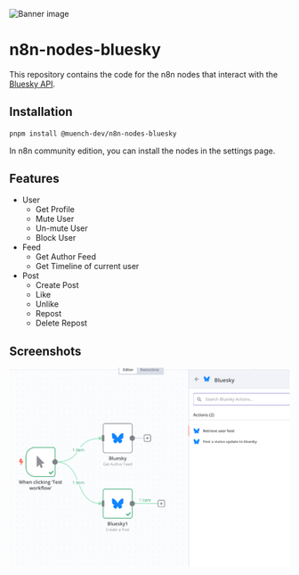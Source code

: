 ![Banner image](https://user-images.githubusercontent.com/10284570/173569848-c624317f-42b1-45a6-ab09-f0ea3c247648.png)

# n8n-nodes-bluesky

This repository contains the code for the n8n nodes that interact with the [Bluesky API](https://docs.bsky.app/docs/category/http-reference).

## Installation

```bash
pnpm install @muench-dev/n8n-nodes-bluesky
```

In n8n community edition, you can install the nodes in the settings page.

## Features

- User
	- Get Profile
  - Mute User
  - Un-mute User
  - Block User
- Feed
	- Get Author Feed
	- Get Timeline of current user
- Post
	- Create Post
  - Like
  - Unlike
  - Repost
  - Delete Repost

## Screenshots

![images](.github/images/screenshot_20241128_174932.png)
